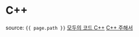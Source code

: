 # C++

source: `{{ page.path }}`
<a href="https://modoocode.com/" target="_blank">모두의 코드 C++</a>
<a href="https://c-annotationskr.sourceforge.io/" target="_blank">C++ 주해서</a>
